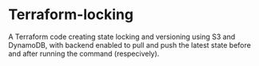 # Terraform-locking
A Terraform code creating state locking and versioning using S3 and DynamoDB, with backend enabled to pull and push the latest state before and after running the command (respecively).
